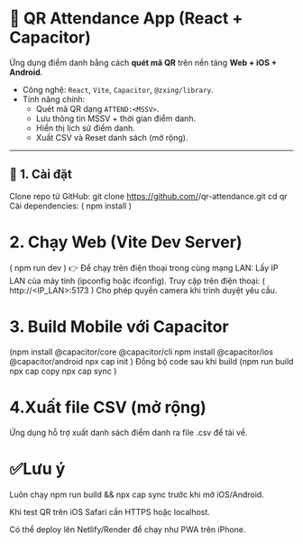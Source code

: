 # 📱 QR Attendance App (React + Capacitor)

Ứng dụng điểm danh bằng cách **quét mã QR** trên nền tảng **Web + iOS + Android**.  
- Công nghệ: `React`, `Vite`, `Capacitor`, `@zxing/library`.  
- Tính năng chính:
  - Quét mã QR dạng `ATTEND:<MSSV>`.
  - Lưu thông tin MSSV + thời gian điểm danh.
  - Hiển thị lịch sử điểm danh.
  - Xuất CSV và Reset danh sách (mở rộng).

---

## 🚀 1. Cài đặt

Clone repo từ GitHub: git clone https://github.com/<your-username>/qr-attendance.git
cd qr
Cài dependencies:
(
npm install
)

# 2. Chạy Web (Vite Dev Server)
(
npm run dev
)
👉 Để chạy trên điện thoại trong cùng mạng LAN:
Lấy IP LAN của máy tính (ipconfig hoặc ifconfig).
Truy cập trên điện thoại:
(
http://<IP_LAN>:5173
)
Cho phép quyền camera khi trình duyệt yêu cầu.
# 3. Build Mobile với Capacitor
(npm install @capacitor/core @capacitor/cli
npm install @capacitor/ios @capacitor/android
npx cap init
)
Đồng bộ code sau khi build
(npm run build
npx cap copy
npx cap sync
)
# 4.Xuất file CSV (mở rộng)
Ứng dụng hỗ trợ xuất danh sách điểm danh ra file .csv để tải về.

# ✅Lưu ý

Luôn chạy npm run build && npx cap sync trước khi mở iOS/Android.

Khi test QR trên iOS Safari cần HTTPS hoặc localhost.

Có thể deploy lên Netlify/Render để chạy như PWA trên iPhone.
